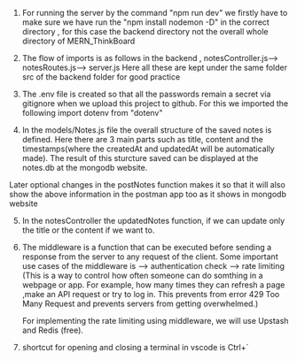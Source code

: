 1. For running the server by the command "npm run dev" we firstly have to make sure we have run the "npm install nodemon -D" in the correct directory , for this case the backend directory not the overall whole directory of MERN_ThinkBoard

2. The flow of imports is as follows in the backend ,
   notesController.js--> notesRoutes.js--> server.js
   Here all these are kept under the same folder src of the backend folder for good practice

3. The .env file is created so that all the passwords remain a secret via gitignore when we upload this project to github.
   For this we imported the following
   import dotenv from "dotenv"

4. In the models/Notes.js file the overall structure of the saved notes is defined. Here there are 3 main parts such as title, content and the timestamps(where the createdAt and updatedAt will be automatically made). The result of this sturcture saved can be displayed at the notes.db at the mongodb website.

Later optional changes in the postNotes function makes it so that it will also show the above information in the postman app too as it shows in mongodb website

5. In the notesController the updatedNotes function, if we can update only the title or the content if we want to.

6. The middleware is a function that can be executed before sending a response from the server to any request of the client. Some important use cases of the middleware is
   --> authentication check
   --> rate limiting (This is a way to control how often someone can do somthing in a webpage or app. For example, how many times they can refresh a page ,make an API request or try to log in. This prevents from error 429 Too Many Request and prevents servers from getting overwhelmed.)

   For implementing the rate limiting using middleware, we will use Upstash and Redis (free).

7. shortcut for opening and closing a terminal in vscode is Ctrl+`
